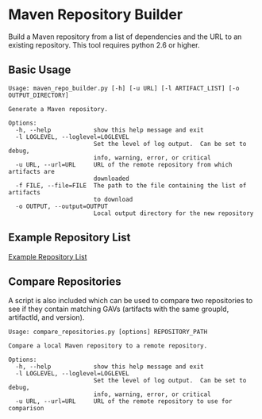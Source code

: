 Maven Repository Builder
========================

Build a Maven repository from a list of dependencies and the URL to an existing repository.
This tool requires python 2.6 or higher.

Basic Usage
-----------

    Usage: maven_repo_builder.py [-h] [-u URL] [-l ARTIFACT_LIST] [-o OUTPUT_DIRECTORY]

    Generate a Maven repository.

    Options:
      -h, --help            show this help message and exit
      -l LOGLEVEL, --loglevel=LOGLEVEL
                            Set the level of log output.  Can be set to debug,
                            info, warning, error, or critical
      -u URL, --url=URL     URL of the remote repository from which artifacts are
                            downloaded
      -f FILE, --file=FILE  The path to the file containing the list of artifacts
                            to download
      -o OUTPUT, --output=OUTPUT
                            Local output directory for the new repository

Example Repository List
-----------------------
[Example Repository List](https://github.com/jboss-eap/maven-repository-builder/blob/master/example-config/artifact-list.txt)


Compare Repositories
--------------------
A script is also included which can be used to compare two repositories to see if they
contain matching GAVs (artifacts with the same groupId, artifactId, and version).

    Usage: compare_repositories.py [options] REPOSITORY_PATH

    Compare a local Maven repository to a remote repository.

    Options:
      -h, --help            show this help message and exit
      -l LOGLEVEL, --loglevel=LOGLEVEL
                            Set the level of log output.  Can be set to debug,
                            info, warning, error, or critical
      -u URL, --url=URL     URL of the remote repository to use for comparison







